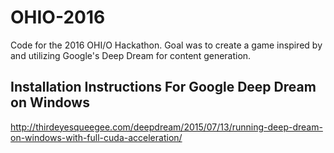 # OHIO-2016
Code for the 2016 OHI/O Hackathon.
Goal was to create a game inspired by and utilizing Google's Deep Dream for content generation.

## Installation Instructions For Google Deep Dream on Windows
http://thirdeyesqueegee.com/deepdream/2015/07/13/running-deep-dream-on-windows-with-full-cuda-acceleration/
